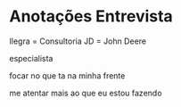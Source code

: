 # Anotações Entrevista

Ilegra = Consultoria
JD = John Deere

especialista


focar no que ta na minha frente

me atentar mais ao que eu estou fazendo


